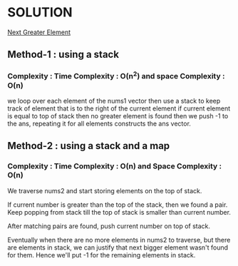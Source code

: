 # SOLUTION

[Next Greater Element](https://leetcode.com/problems/s/)

## Method-1 : using a stack

### Complexity : Time Complexity : O(n<sup>2</sup>) and space Complexity : O(n)

we loop over each element of the nums1 vector then use a stack to keep track of element that is to the right
of the current element if current element is equal to top of stack then no greater element is found then we push -1
to the ans, repeating it for all elements constructs the ans vector.

## Method-2 : using a stack and a map

### Complexity : Time Complexity : O(n) and Space Complexity : O(n)


We traverse nums2 and start storing elements on the top of stack.

If current number is greater than the top of the stack, then we found a pair.
Keep popping from stack till the top of stack is smaller than current number.

After matching pairs are found, push current number on top of stack.

Eventually when there are no more elements in nums2 to traverse, but there are elements in stack,
we can justify that next bigger element wasn't found for them. Hence we'll put -1 for the remaining elements in stack.

